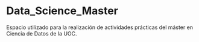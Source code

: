 # Data_Science_Master

Espacio utilizado para la realización de actividades prácticas del máster en Ciencia de Datos de la UOC.
